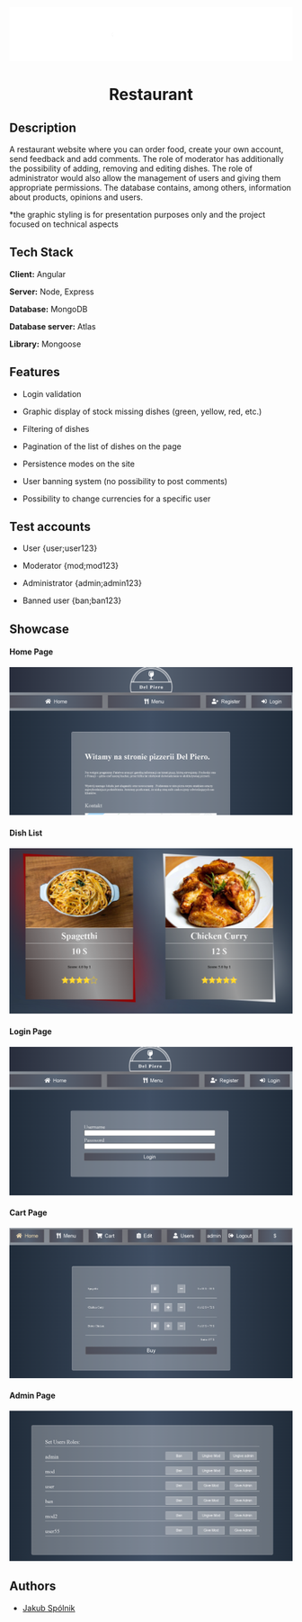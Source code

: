 ![Title](/images/title.png)
<h1 align="center">Restaurant</h1>


## Description

A restaurant website where you can order food, create your own account, send feedback and add comments. The role of moderator has additionally the possibility of adding, removing and editing dishes. The role of administrator would also allow the management of users and giving them appropriate permissions. The database contains, among others, information about products, opinions and users. 

*the graphic styling is for presentation purposes only and the project focused on technical aspects

## Tech Stack

**Client:** Angular

**Server:** Node, Express

**Database:** MongoDB

**Database server:** Atlas

**Library:** Mongoose


## Features

- Login validation

- Graphic display of stock missing dishes (green, yellow, red, etc.)

- Filtering of dishes

- Pagination of the list of dishes on the page

- Persistence modes on the site

- User banning system (no possibility to post comments)

- Possibility to change currencies for a specific user

## Test accounts

- User {user;user123}

- Moderator {mod;mod123}

- Administrator {admin;admin123}

- Banned user {ban;ban123}

## Showcase
#### Home Page
![Home](/images/photo1.png)

#### Dish List
![Dishes](/images/photo2.png)

#### Login Page
![Login](/images/photo3.png)

#### Cart Page
![Cart](/images/photo4.png)

#### Admin Page
![Admin](/images/photo5.png)

## Authors

- [Jakub Spólnik](https://github.com/lawos98)
